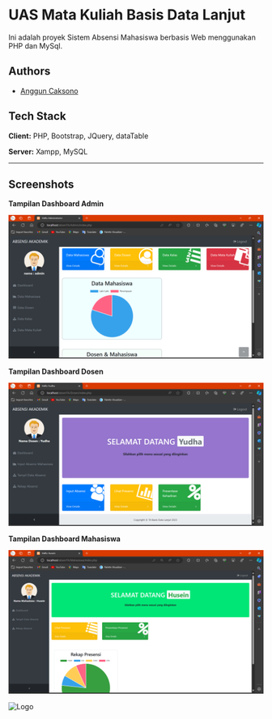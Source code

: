 
# UAS Mata Kuliah **Basis Data Lanjut**

Ini adalah proyek Sistem Absensi Mahasiswa berbasis Web menggunakan PHP dan MySql.


## Authors
- [Anggun Caksono](https://www.github.com/alresccha79-cmd)


## Tech Stack

**Client:** PHP, Bootstrap, JQuery, dataTable

**Server:** Xampp, MySQL

---

## Screenshots

**Tampilan Dashboard Admin**

![App Screenshot](/assets/SS/adminDas.png)

**Tampilan Dashboard Dosen**

![App Screenshot](/assets/SS/adminDash.png)

**Tampilan Dashboard Mahasiswa**

![App Screenshot](/assets/SS/mhsDash.png)


![Logo](https://dev-to-uploads.s3.amazonaws.com/uploads/articles/th5xamgrr6se0x5ro4g6.png)

